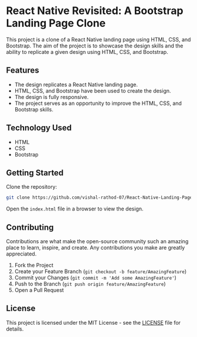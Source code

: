 React Native Revisited: A Bootstrap Landing Page Clone
====================================================

This project is a clone of a React Native landing page using HTML, CSS, and Bootstrap. The aim of the project is to showcase the design skills and the ability to replicate a given design using HTML, CSS, and Bootstrap.

Features
--------

*   The design replicates a React Native landing page.
*   HTML, CSS, and Bootstrap have been used to create the design.
*   The design is fully responsive.
*   The project serves as an opportunity to improve the HTML, CSS, and Bootstrap skills.

Technology Used
---------------

*   HTML
*   CSS
*   Bootstrap

Getting Started
---------------

Clone the repository:

```bash
git clone https://github.com/vishal-rathod-07/React-Native-Landing-Page-Clone.git
```

Open the `index.html` file in a browser to view the design.

Contributing
------------

Contributions are what make the open-source community such an amazing place to learn, inspire, and create. Any contributions you make are greatly appreciated.

1.  Fork the Project
2.  Create your Feature Branch (`git checkout -b feature/AmazingFeature`)
3.  Commit your Changes (`git commit -m 'Add some AmazingFeature'`)
4.  Push to the Branch (`git push origin feature/AmazingFeature`)
5.  Open a Pull Request

License
-------

This project is licensed under the MIT License - see the [LICENSE](LICENSE) file for details.
